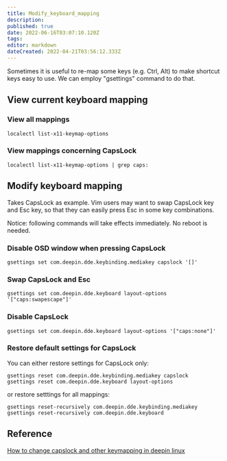 ```yaml
---
title: Modify_keyboard_mapping
description: 
published: true
date: 2022-06-16T03:07:10.120Z
tags: 
editor: markdown
dateCreated: 2022-04-21T03:56:12.333Z
---
```


Sometimes it is useful to re-map some keys (e.g. Ctrl, Alt) to make shortcut keys easy to use. We can employ "gsettings" command to do that.

## View current keyboard mapping

### View all mappings

    localectl list-x11-keymap-options

### View mappings concerning CapsLock

    localectl list-x11-keymap-options | grep caps:

## Modify keyboard mapping

Takes CapsLock as example. Vim users may want to swap CapsLock key and Esc key, so that they can easily press Esc in some key combinations.

Notice: following commands will take effects immediately. No reboot is needed.

### Disable OSD window when pressing CapsLock

    gsettings set com.deepin.dde.keybinding.mediakey capslock '[]'

### Swap CapsLock and Esc

    gsettings set com.deepin.dde.keyboard layout-options '["caps:swapescape"]'

### Disable CapsLock

    gsettings set com.deepin.dde.keyboard layout-options '["caps:none"]'

### Restore default settings for CapsLock

You can either restore settings for CapsLock only:

    gsettings reset com.deepin.dde.keybinding.mediakey capslock
    gsettings reset com.deepin.dde.keyboard layout-options

or restore setttings for all mappings:

    gsettings reset-recursively com.deepin.dde.keybinding.mediakey
    gsettings reset-recursively com.deepin.dde.keyboard

## Reference

[How to change capslock and other keymapping in deepin linux](https://bbs.deepin.org/forum.php?mod=viewthread&tid=143323)
